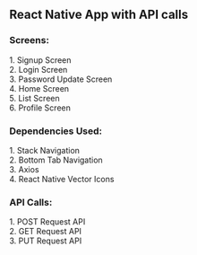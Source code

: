 <h2>React Native App with API calls</h2>

<h3>Screens:</h3>
1. Signup Screen <br>
2. Login Screen <br>
3. Password Update Screen <br>
4. Home Screen <br>
5. List Screen <br>
6. Profile Screen <br>

<h3>Dependencies Used:</h3>
1. Stack Navigation <br>
2. Bottom Tab Navigation <br>
3. Axios <br>
4. React Native Vector Icons <br>

<h3>API Calls:</h3>
1. POST Request API <br>
2. GET Request API <br>
3. PUT Request API <br>

